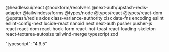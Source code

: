 @headlessui/react
@hookform/resolvers
@next-auth/upstash-redis-adapter
@tailwindcss/forms
@types/node
@types/react
@types/react-dom
@upstash/redis
axios
class-variance-authority
clsx
date-fns
encoding
eslint
eslint-config-next
lucide-react
nanoid
next
next-auth
pusher
pusher-js
react
react-dom
react-hook-form
react-hot-toast
react-loading-skeleton
react-textarea-autosize
tailwind-merge
typescript
zod

"typescript": "4.9.5"